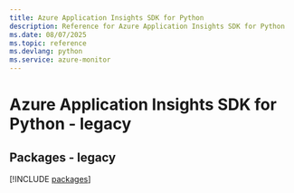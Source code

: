 ```yaml
---
title: Azure Application Insights SDK for Python
description: Reference for Azure Application Insights SDK for Python
ms.date: 08/07/2025
ms.topic: reference
ms.devlang: python
ms.service: azure-monitor
---
```

# Azure Application Insights SDK for Python - legacy
## Packages - legacy
[!INCLUDE [packages](application-insights-index.md)]